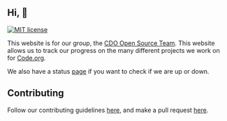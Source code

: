 ## Hi, 👋

[![MIT license](https://img.shields.io/badge/License-MIT-blue.svg)](https://lbesson.mit-license.org/)

This website is for our group, the [CDO Open Source Team](https://github.com/code-org-open-source). This website allows us to track our progress on the many different projects we work on for [Code.org](https://code.org).

We also have a status [page](https://stats.uptimerobot.com/RkB0KSGJX9) if you want to check if we are up or down.

## Contributing

Follow our contributing guidelines [here](https://github.com/code-org-open-source/code-org-open-source.github.io/blob/main/.github/CONTRIBUTING.md), and make a pull request [here](https://github.com/code-org-open-source/code-org-open-source.github.io/pulls).
